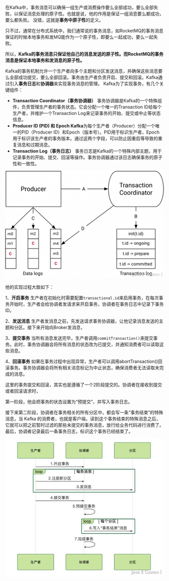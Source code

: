 在Kafka中，事务消息可以确保一组生产或消费操作要么全部成功，要么全部失败，以保证消息处理的原子性。也就是说，他的作用是保证一组消息要么都成功，要么都失败。  没错，这就是**事务中原子性**的定义。  

只不过，通常在分布式系统中，我们通常说的事务消息，如RocketMQ的事务消息保证的时候本地事务和发MQ能作为一个原子性，即要么一起成功，要么一起失败。 

所以，**Kafka的事务消息只保证他自己的消息发送的原子性。而RocketMQ的事务消息是保证本地事务和发消息的原子性。** 

Kafka的事务机制允许一个生产者向多个主题和分区发送消息，并确保这些消息要么全部成功提交，要么全部回滚。事务由生产者负责开启、提交和回滚。Kafka通过引入**事务日志**和**协调器**来实现事务消息的管理。    Kafka为了实现事务，有几个关键组件：  

- **Transaction Coordinator（事务协调器）** 事务协调器是Kafka的一个特殊组件，负责管理生产者的事务状态。它会分配一个唯一的Transaction ID给每个生产者，并维护一个Transaction Log来记录事务的开始、提交或中止等状态信息。  
- **Producer ID (PID) 和 Epoch Kafka**为每个生产者（Producer）分配一个唯一的PID（Producer ID）和Epoch（版本号）。PID用于标识生产者，Epoch用于标识该生产者的事务版本。通过这两个字段，可以防止因重启等导致的重复消息和过期消息。  
- **Transaction Log（事务日志）** 事务日志是Kafka的一个特殊内部主题，用于记录事务的开始、提交、回滚等操作。事务协调器通过该日志确保事务的原子性和一致性。 

![img](assets/c8c286a5e32ee324c8a32ba967d1f2f4.png)

他的实现过程大致如下：  

1、**开启事务**  生产者在初始化时需要配置`transactional.id`来启用事务，在每次事务开始时，生产者会给协调者发请求来开启事务，协调者在事务日志中记录下事务 ID。  

2、**发送消息** 生产者发消息之前，先发送请求事务协调器，让他记录消息发送的主题和分区。接下来开始向Broker发消息，  

3、**提交事务** 当所有消息发送完毕，生产者调用`commitTransaction()`来提交事务。此时，事务协调器会将所有消息的状态改为已提交，并通知消费者可以读取这些消息。 

4、**回滚事务** 如果在事务过程中出现异常，生产者可以调用abortTransaction()回滚事务。事务协调器会将所有相关消息标记为中止状态，确保消费者无法读取未完成的消息。   

这里的事务提交和回滚，其实也是遵循了一个2阶段提交的。协调者在接收到提交或者回滚请求时，

第一阶段，他会把事务的状态设置为“预提交”，并写入事务日志。

接下来第二阶段，协调者在事务相关的所有分区中，都会写一条“事务结束”的特殊消息，当 Kafka 的消费者，也就是客户端，读到这个事务结束的特殊消息之后，它就可以把之前暂时过滤的那些未提交的事务消息，放行给业务代码进行消费了。最后，协调者记录最后一条事务日志，标识这个事务已经结束了。    

![img](assets/27742f00f70ead8c7194ef1aab503efe.png) 